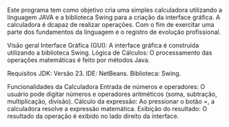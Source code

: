 Este programa tem como objetivo cria uma simples calculadora utilizando a linguagem JAVA e a biblioteca Swing para a criação da interface gráfica. 
A calculadora é dcapaz de realizar operações. Com o fim de exercitar uma parte dos fundamentos da linguagem e o registro de evolução profissional.

Visão geral 
Interface Gráfica (GUI): A interface gráfica é construída utilizando a biblioteca Swing. 
Lógica de Cálculos: O processamento das operações matemáticas é feito por métodos Java.

Requisitos 
JDK: Versão 23. 
IDE: NetBeans. 
Biblioteca: Swing.

Funcionalidades da Calculadora 
Entrada de números e operadores: O usuário pode digitar números e operadores aritméticos (soma, subtração, multiplicação, divisão). 
Cálculo da expressão: Ao pressionar o botão =, a calculadora resolve a expressão matemática. 
Exibição do resultado: O resultado da operação é exibido no lado direito da interface.

